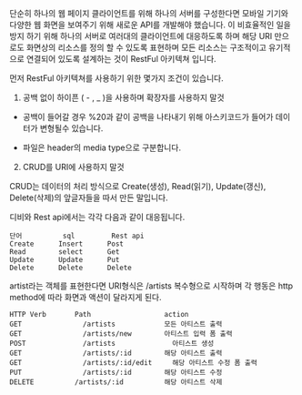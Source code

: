 

단순히 하나의 웹 페이지 클라이언트를 위해 하나의 서버를 구성한다면 모바일 기기와 다양한 웹 화면을 보여주기 위해 새로운 API를 개발해야 했습니다. 이 비효율적인 일을 방지 하기 위해 하나의 서버로 여러대의 클라이언트에 대응하도록 하며 해당 URI 만으로도 화면상의 리소스를 정의 할 수 있도록 표현하며 모든 리소스는 구조적이고 유기적으로 연결되어 있도록 설계하는 것이 RestFul 아키텍쳐 입니다.

먼저 RestFul 아키텍쳐를 사용하기 위한 몇가지 조건이 있습니다.

1. 공백 없이 하이픈 ( - , _ )을 사용하며 확장자를 사용하지 말것

- 공백이 들어갈 경우 %20과 같이 공백을 나타내기 위해 아스키코드가 들어가 데이터가 변형될수 있습니다.

- 파일은 header의 media type으로 구분합니다.

2. CRUD를 URI에 사용하지 말것

CRUD는 데이터의 처리 방식으로 Create(생성), Read(읽기), Update(갱신), Delete(삭제)의 앞글자들을 따서 만든 말입니다.

디비와 Rest api에서는 각각 다음과 같이 대응됩니다.
```
단어          sql         Rest api
Create      Insert      Post
Read        select      Get
Update      Update      Put
Delete      Delete      Delete
```

artist라는 객체를 표현한다면 URI형식은 /artists 복수형으로 시작하며 각 행동은 http method에 따라 화면과 액션이 달라지게 된다.
```
HTTP Verb 	    Path 	              action
GET 	          /artists 	          모든 아티스트 출력
GET 	          /artists/new 	      아티스트 입력 폼 출력
POST 	          /artists      	    아티스트 생성
GET 	          /artists/:id 	      해당 아티스트 출력
GET 	          /artists/:id/edit 	해당 아티스트 수정 폼 출력
PUT 	          /artists/:id 	      해당 아티스트 수정
DELETE 	        /artists/:id 	      해당 아티스트 삭제 
```
